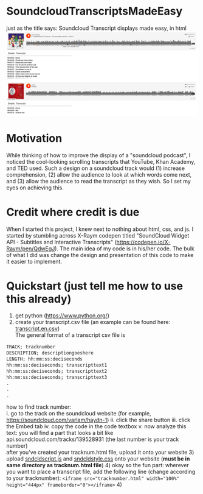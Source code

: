 # SoundcloudTranscriptsMadeEasy
just as the title says: Soundcloud Transcript displays made easy, in html    
<img src='https://github.com/AnthonyAndroulakis/SoundcloudTranscriptsMadeEasy/blob/master/examples/screenshot.png' alt='screenshot'>

# Motivation
While thinking of how to improve the display of a "soundcloud podcast", I noticed the cool-looking scrolling transcripts that YouTube, Khan Academy, and TED used. Such a design on a soundcloud track would (1) increase comprehension, (2) allow the audience to look at which words come next, and (3) allow the audience to read the transcript as they wish. So I set my eyes on achieving this. 

# Credit where credit is due
When I started this project, I knew next to nothing about html, css, and js. I started by stumbling across X-Raym codepen titled "SoundCloud Widget API - Subtitles and Interactive Transcripts" (https://codepen.io/X-Raym/pen/QdwEgJ). The main idea of my code is in his/her code. The bulk of what I did was change the design and presentation of this code to make it easier to implement.

# Quickstart (just tell me how to use this already)
1) get python (https://www.python.org/)
2) create your transcript.csv file (an example can be found here: 
<a href="https://github.com/AnthonyAndroulakis/SoundcloudTranscriptsMadeEasy/blob/master/examples/transcript.en.csv">transcript.en.csv</a>)   
The general format of a transcript csv file is
```
TRACK; tracknumber
DESCRIPTION; descriptiongoeshere
LENGTH; hh:mm:ss:deciseconds
hh:mm:ss:deciseconds; transcripttext1
hh:mm:ss:deciseconds; transcripttext2
hh:mm:ss:deciseconds; transcripttext3
.
.
.
```
how to find track number:     
i. go to the track on the soundcloud website (for example, https://soundcloud.com/varlam/haydn-1)
ii. click the share button
iii. click the Embed tab
iv. copy the code in the code textbox
v. now analyze this text: you will find a part that looks a bit like api.soundcloud.com/tracks/139528931 (the last number is your track number)   
after you've created your tracknum.html file, upload it onto your website
3) upload <a href="https://github.com/AnthonyAndroulakis/SoundcloudTranscriptsMadeEasy/blob/master/sndcldscript.js">sndcldscript.js</a> and <a href="https://github.com/AnthonyAndroulakis/SoundcloudTranscriptsMadeEasy/blob/master/sndcldstyle.css">sndcldstyle.css</a> onto your website (__must be in same directory as tracknum.html file__)
4) okay so the fun part: wherever you want to place a transcript file, add the following line (change according to your tracknumber): `<iframe src="tracknumber.html" width="100%" height="444px" frameborder="0"></iframe>`
4) 
